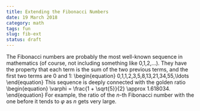 ```yaml
---
title: Extending the Fibonacci Numbers
date: 19 March 2018
category: math
tags: fun
slug: fib-ext
status: draft
---
```


The Fibonacci numbers are probably the most well-known sequence in mathematics (of course, not including something like 0,1,2,...).
They have the property that each term is the sum of the two previous terms, and the first two terms are 0 and 1:
\begin{equation}
	0,1,1,2,3,5,8,13,21,34,55,\ldots
\end{equation}
This sequence is deeply connected with the golden ratio
\begin{equation}
	\varphi = \frac{1 + \sqrt{5}}{2} \approx 1.618034.
\end{equation}
For example, the ratio of the $n$-th Fibonacci number with the one before it tends to $\varphi$ as $n$ gets very large.
